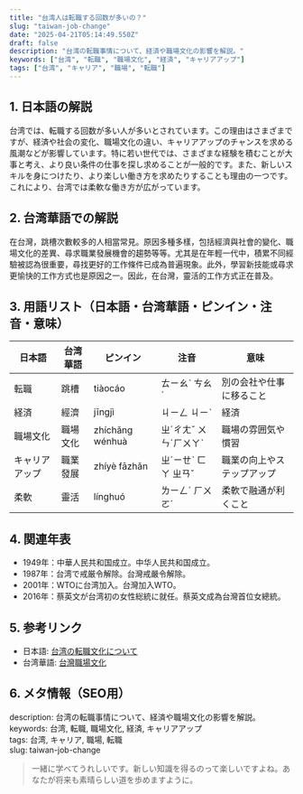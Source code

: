 ```yaml
---
title: "台湾人は転職する回数が多いの？"
slug: "taiwan-job-change"
date: "2025-04-21T05:14:49.550Z"
draft: false
description: "台湾の転職事情について、経済や職場文化の影響を解説。"
keywords: ["台湾", "転職", "職場文化", "経済", "キャリアアップ"]
tags: ["台湾", "キャリア", "職場", "転職"]
---
```


## 1. 日本語の解説  
台湾では、転職する回数が多い人が多いとされています。この理由はさまざまですが、経済や社会の変化、職場文化の違い、キャリアアップのチャンスを求める風潮などが影響しています。特に若い世代では、さまざまな経験を積むことが大事と考え、より良い条件の仕事を探し求めることが一般的です。また、新しいスキルを身につけたり、より楽しい働き方を求めたりすることも理由の一つです。これにより、台湾では柔軟な働き方が広がっています。

## 2. 台湾華語での解説  
在台灣，跳槽次數較多的人相當常見。原因多種多樣，包括經濟與社會的變化、職場文化的差異、尋求職業發展機會的趨勢等等。尤其是在年輕一代中，積累不同經驗被認為很重要，尋找更好的工作條件已成為普遍現象。此外，學習新技能或尋求更愉快的工作方式也是原因之一。因此，在台灣，靈活的工作方式正在普及。

## 3. 用語リスト（日本語・台湾華語・ピンイン・注音・意味）  
| 日本語      | 台湾華語     | ピンイン       | 注音       | 意味                            |
|------------|------------|--------------|------------|--------------------------------|
| 転職       | 跳槽       | tiàocáo      | ㄊㄧㄠˋ ㄘㄠˊ | 別の会社や仕事に移ること         |
| 経済       | 經濟       | jīngjì       | ㄐㄧㄥ ㄐㄧˋ | 経済                           |
| 職場文化   | 職場文化   | zhíchǎng wénhuà | ㄓˊㄔㄤˇ ㄨㄣˊㄏㄨㄚˋ | 職場の雰囲気や慣習                |
| キャリアアップ | 職業發展   | zhíyè fāzhǎn | ㄓˊㄧㄝˋ ㄈㄚ ㄓㄢˇ | 職業の向上やステップアップ         |
| 柔軟       | 靈活       | línghuó       | ㄌㄧㄥˊ ㄏㄨㄛˊ | 柔軟で融通が利くこと             |

## 4. 関連年表  
- 1949年：中華人民共和国成立。中华人民共和国成立。
- 1987年：台湾で戒厳令解除。台灣戒嚴令解除。
- 2001年：WTOに台湾加入。台灣加入WTO。
- 2016年：蔡英文が台湾初の女性総統に就任。蔡英文成為台灣首位女總統。

## 5. 参考リンク  
- 日本語: [台湾の転職文化について](https://www.example.co.jp/taiwan-job-change-culture)
- 台湾華語: [台灣職場文化](https://www.example.com.tw/taiwan-job-culture)

## 6. メタ情報（SEO用）  
description: 台湾の転職事情について、経済や職場文化の影響を解説。  
keywords: 台湾, 転職, 職場文化, 経済, キャリアアップ  
tags: 台湾, キャリア, 職場, 転職  
slug: taiwan-job-change

> 一緒に学べてうれしいです。新しい知識を得るのって楽しいですよね。あなたが将来も素晴らしい道を歩めますように。